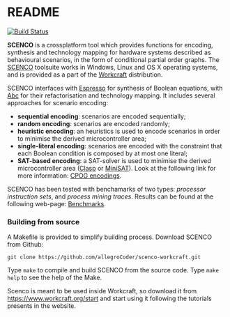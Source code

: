 # README #

[![Build Status](https://travis-ci.org/allegroCoder/scenco-workcraft.svg?branch=master)](https://travis-ci.org/allegroCoder/scenco-workcraft)

**SCENCO** is a crossplatform tool which provides functions for encoding,
synthesis and technology mapping for hardware systems described as behavioural
scenarios, in the form of conditional partial order graphs. The
[SCENCO](https://www.workcraft.org/scenco) toolsuite works in Windows, Linux and
OS X operating systems, and is provided as a part of the
[Workcraft](https://www.workcraft.org/start) distribution.

SCENCO interfaces with [Espresso](https://embedded.eecs.berkeley.edu/pubs/downloads/espresso/)
for synthesis of Boolean equations, with [Abc](https://people.eecs.berkeley.edu/~alanmi/abc/)
for their refactorisation and technology mapping. It includes several approaches
for scenario encoding:

* **sequential encoding**: scenarios are encoded sequentially;
* **random encoding**: scenarios are encoded randomly;
* **heuristic encoding**: an heuristics is used to encode scenarios in order to
minimise the derived microcontroller area;
* **single-literal encoding**: scenarios are encoded with the constraint that
each Boolean condition is composed by at most one literal;
* **SAT-based encoding**: a SAT-solver is used to minimise the derived
microcontroller area ([Clasp](https://potassco.org/clasp/) or [MiniSAT](http://minisat.se/)).
Look at the following link for more information:
[CPOG encodings](https://www.workcraft.org/help/encoding_plugin?s[]=cpog&s[]=encoding).

SCENCO has been tested with benchamarks of two types: *processor instruction sets*,
and *process mining traces*. Results can be found at the following web-page:
[Benchmarks](https://github.com/tuura/graph-families).

### Building from source
A Makefile is provided to simplify building process. Download SCENCO from Github:

`git clone https://github.com/allegroCoder/scenco-workcraft.git`

Type `make` to compile and build SCENCO from the source code.
Type `make help` to see the help of the Make.

Scenco is meant to be used inside Workcraft, so download it from
<https://www.workcraft.org/start> and start using it following the tutorials
presents in the website.
